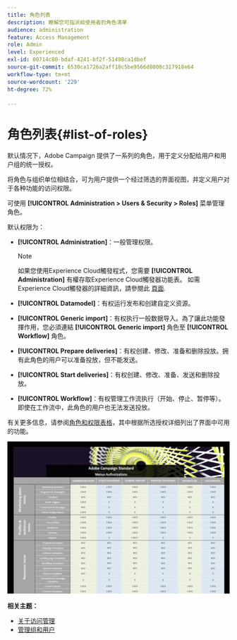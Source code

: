 ```yaml
---
title: 角色列表
description: 瞭解您可指派給使用者的角色清單
audience: administration
feature: Access Management
role: Admin
level: Experienced
exl-id: 00714c80-bdaf-4241-bf2f-51498ca1dbef
source-git-commit: 6530ca1726a2aff18c5be9566d8008c317918e64
workflow-type: tm+mt
source-wordcount: '229'
ht-degree: 72%

---
```


# 角色列表{#list-of-roles}

默认情况下，Adobe Campaign 提供了一系列的角色，用于定义分配给用户和用户组的统一授权。

将角色与组织单位相结合，可为用户提供一个经过筛选的界面视图，并定义用户对于各种功能的访问权限。

可使用 **[!UICONTROL Administration > Users & Security > Roles]** 菜单管理角色。

默认权限为：

* **[!UICONTROL Administration]**：一般管理权限。

   >[!NOTE]
   >
   >如果您使用Experience Cloud觸發程式，您需要 **[!UICONTROL Administration]** 有權存取Experience Cloud觸發器功能表。 如需Experience Cloud觸發器的詳細資訊，請參閱此 [頁面](../../integrating/using/about-adobe-experience-cloud-triggers.md).

* **[!UICONTROL Datamodel]**：有权运行发布和创建自定义资源。
* **[!UICONTROL Generic import]**：有权执行一般数据导入。為了讓此功能發揮作用，您必須連結 **[!UICONTROL Generic import]** 角色至 **[!UICONTROL Workflow]** 角色。
* **[!UICONTROL Prepare deliveries]**：有权创建、修改、准备和删除投放。拥有此角色的用户可以准备投放，但不能发送。
* **[!UICONTROL Start deliveries]**：有权创建、修改、准备、发送和删除投放。
* **[!UICONTROL Workflow]**：有权管理工作流执行（开始、停止、暂停等）。即使在工作流中，此角色的用户也无法发送投放。

有关更多信息，请参阅[角色和权限表格](/help/administration/using/assets/acs_rights.pdf)，其中根据所选授权详细列出了界面中可用的功能。

[![图像](assets/user_management_3.png)](https://experienceleague.adobe.com/docs/campaign-standard/assets/acs_rights.pdf)

**相关主题：**

* [关于访问管理](../../administration/using/about-access-management.md)
* [管理组和用户](../../administration/using/managing-groups-and-users.md)
